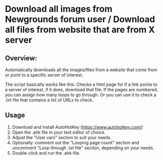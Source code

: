 # Download all images from Newgrounds forum user / Download all files from website that are from X server
## Overview:

Automatically downloads all the images/files from a website that come from or point to a specific server of interest.

The script basically works like this:
Checks a html page for if a link points to a server of interest, if it does, download that file.
If the pages are numbered, you can assign how many loops to go through. Or you can use it to check a .txt file that contains a list of URLs to check.


## Usage
1. Download and install AutoHotKey (https://www.autohotkey.com/)
2. Open the .ahk file in your text editor of choice.
3. Adjust the "User vars" section to suit your needs.
4. Optionally: comment out the "Looping page count" section and uncomment "Loop through .txt file" section, depending on your needs.
5. Double-click and run the .ahk file.
